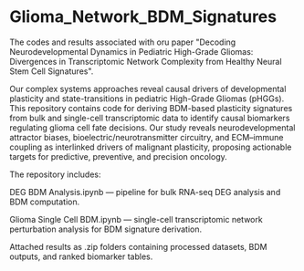 # Glioma_Network_BDM_Signatures
The codes and results associated with oru paper "Decoding Neurodevelopmental Dynamics in Pediatric High-Grade Gliomas: Divergences in Transcriptomic Network Complexity from Healthy Neural Stem Cell Signatures". 

Our complex systems approaches reveal causal drivers of developmental plasticity and state-transitions in pediatric High-Grade Gliomas (pHGGs).
This repository contains code for deriving BDM-based plasticity signatures from bulk and single-cell transcriptomic data to identify causal biomarkers regulating glioma cell fate decisions. Our study reveals neurodevelopmental attractor biases, bioelectric/neurotransmitter circuitry, and ECM–immune coupling as interlinked drivers of malignant plasticity, proposing actionable targets for predictive, preventive, and precision oncology.

The repository includes:

DEG BDM Analysis.ipynb — pipeline for bulk RNA-seq DEG analysis and BDM computation.

Glioma Single Cell BDM.ipynb — single-cell transcriptomic network perturbation analysis for BDM signature derivation.

Attached results as .zip folders containing processed datasets, BDM outputs, and ranked biomarker tables.
